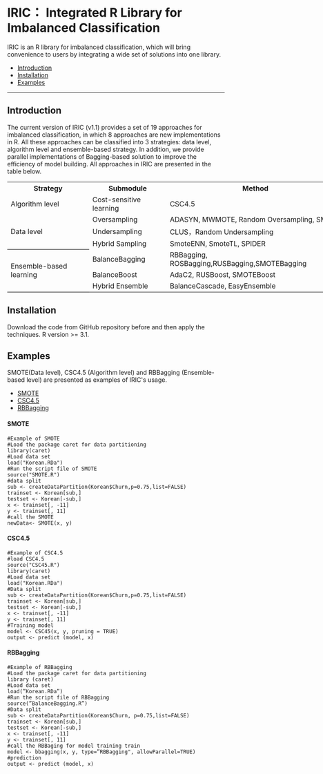 # IRIC： Integrated R Library for Imbalanced Classification
IRIC is an R library for imbalanced classification,  which will bring convenience to users by integrating a wide set of solutions into one library.



- [Introduction](#Introduction)
- [Installation](#Installation)
- [Examples](#Examples)

---

## Introduction	
The current version of IRIC (v1.1) provides a set of 19 approaches for imbalanced classification, in which 8 approaches are new implementations in R. All these approaches can be classified into 3 strategies: data level, algorithm level and ensemble-based strategy. In addition, we provide parallel implementations of Bagging-based solution to improve the efficiency of model building. All approaches in IRIC are presented in the table below.


<table border=0 cellpadding=0 cellspacing=0 width=843 style='border-collapse:
 collapse;table-layout:fixed;width:632pt'>
 <col width=189 style='mso-width-source:userset;mso-width-alt:6048;width:142pt'>
 <col width=171 style='mso-width-source:userset;mso-width-alt:5472;width:128pt'>
 <col width=411 style='mso-width-source:userset;mso-width-alt:13152;width:308pt'>
 <col width=72 style='width:54pt'>
 <tr height=22 style='height:16.5pt'>
  <th height=22 class=xl70 width=189 style='height:16.5pt;width:142pt'>Strategy</th>
  <th class=xl70 width=171 style='width:128pt'>Submodule</th>
  <th class=xl70 width=411 style='width:308pt'>Method</th>
 </tr>
 <tr height=22 style='height:16.5pt'>
  <td height=22 class=xl70 style='height:16.5pt;border-top:none'>Algorithm
  level</td>
  <td class=xl70 style='border-top:none'>Cost-sensitive learning</td>
  <td class=xl70 style='border-top:none'>CSC4.5</td>
 </tr>
 <tr height=22 style='height:16.5pt'>
  <td rowspan=3 height=66 class=xl71 style='border-bottom:.5pt solid black;
  height:49.5pt;border-top:none'>Data level</td>
  <td class=xl66 style='border-top:none'>Oversampling</td>
  <td class=xl66 style='border-top:none'>ADASYN, MWMOTE, Random
  Oversampling, SMOTE</td>
 </tr>
 <tr height=22 style='height:16.5pt'>
  <td height=22 class=xl65 style='height:16.5pt'>Undersampling</td>
  <td class=xl65>CLUS，Random Undersampling</td>
 </tr>
 <tr height=22 style='height:16.5pt'>
  <td height=22 class=xl69 style='height:16.5pt'>Hybrid Sampling</td>
  <td class=xl69>SmoteENN, SmoteTL, SPIDER</td>
 </tr>
 <tr height=22 style='height:16.5pt'>
  <td rowspan=3 height=66 class=xl67 style='border-bottom:.5pt solid black;
  height:49.5pt'>Ensemble-based learning</td>
  <td class=xl65>BalanceBagging</td>
  <td class=xl65>RBBagging, ROSBagging,RUSBagging,SMOTEBagging</td>
 </tr>
 <tr height=22 style='height:16.5pt'>
  <td height=22 class=xl65 style='height:16.5pt'>BalanceBoost</td>
  <td class=xl65> AdaC2, RUSBoost, SMOTEBoost</td>
 </tr>
 <tr height=22 style='height:16.5pt'>
  <td height=22 class=xl69 style='height:16.5pt'>Hybrid Ensemble</td>
  <td class=xl69>BalanceCascade, EasyEnsemble </td>
 </tr>
</table>




## Installation
Download the code from GitHub repository before and then apply the techniques.  R version >= 3.1.
## Examples
SMOTE(Data level), CSC4.5 (Algorithm level) and RBBagging (Ensemble-based level) are presented as examples of IRIC's usage.
- [SMOTE](#SMOTE)
- [CSC4.5](#CSC4.5)
- [RBBagging](#RBBagging)
#### SMOTE
```
#Example of SMOTE
#Load the package caret for data partitioning
library(caret)
#Load data set
load("Korean.RDa")
#Run the script file of SMOTE
source("SMOTE.R")
#data split
sub <- createDataPartition(Korean$Churn,p=0.75,list=FALSE)
trainset <- Korean[sub,]
testset <- Korean[-sub,]
x <- trainset[, -11]
y <- trainset[, 11]
#call the SMOTE
newData<- SMOTE(x, y)
```
#### CSC4.5
```
#Example of CSC4.5 
#load CSC4.5
source("CSC45.R")
library(caret)
#Load data set
load("Korean.RDa")
#Data split
sub <- createDataPartition(Korean$Churn,p=0.75,list=FALSE)
trainset <- Korean[sub,]
testset <- Korean[-sub,]
x <- trainset[, -11]
y <- trainset[, 11]
#Training model
model <- CSC45(x, y, pruning = TRUE)
output <- predict (model, x) 
```
#### RBBagging
```
#Example of RBBagging 
#Load the package caret for data partitioning
library (caret) 
#Load data set 
load(”Korean.RDa”) 
#Run the script file of RBBagging 
source(”BalanceBagging.R”)
#Data split
sub <- createDataPartition(Korean$Churn, p=0.75,list=FALSE)
trainset <- Korean[sub,]
testset <- Korean[-sub,]
x <- trainset[, -11]
y <- trainset[, 11]
#call the RBBaging for model training train 
model <- bbagging(x, y, type=”RBBagging", allowParallel=TRUE)
#prediction
output <- predict (model, x)
```


